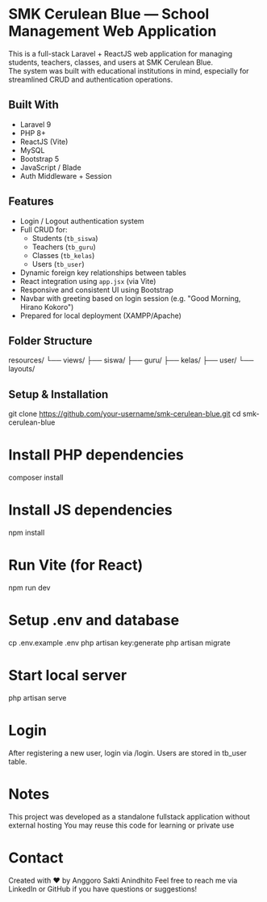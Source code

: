 # SMK Cerulean Blue — School Management Web Application

This is a full-stack Laravel + ReactJS web application for managing students, teachers, classes, and users at SMK Cerulean Blue.  
The system was built with educational institutions in mind, especially for streamlined CRUD and authentication operations.

## Built With

- Laravel 9
- PHP 8+
- ReactJS (Vite)
- MySQL
- Bootstrap 5
- JavaScript / Blade
- Auth Middleware + Session

## Features

- Login / Logout authentication system
- Full CRUD for:
  - Students (`tb_siswa`)
  - Teachers (`tb_guru`)
  - Classes (`tb_kelas`)
  - Users (`tb_user`)
- Dynamic foreign key relationships between tables
- React integration using `app.jsx` (via Vite)
- Responsive and consistent UI using Bootstrap
- Navbar with greeting based on login session (e.g. "Good Morning, Hirano Kokoro")
- Prepared for local deployment (XAMPP/Apache)

## Folder Structure
resources/
└── views/
├── siswa/
├── guru/
├── kelas/
├── user/
└── layouts/

## Setup & Installation

git clone https://github.com/your-username/smk-cerulean-blue.git
cd smk-cerulean-blue

# Install PHP dependencies
composer install

# Install JS dependencies
npm install

# Run Vite (for React)
npm run dev

# Setup .env and database
cp .env.example .env
php artisan key:generate
php artisan migrate

# Start local server
php artisan serve

# Login
After registering a new user, login via /login. Users are stored in tb_user table.

# Notes
This project was developed as a standalone fullstack application without external hosting
You may reuse this code for learning or private use

# Contact
Created with ❤️ by Anggoro Sakti Anindhito
Feel free to reach me via LinkedIn or GitHub if you have questions or suggestions!
